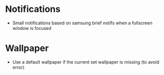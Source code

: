 # Notifications
- Small notifications based on samsung brief notifs
when a fullscreen window is focused

# Wallpaper
- Use a default wallpaper if the current set wallpaper is missing
(to avoid error)
